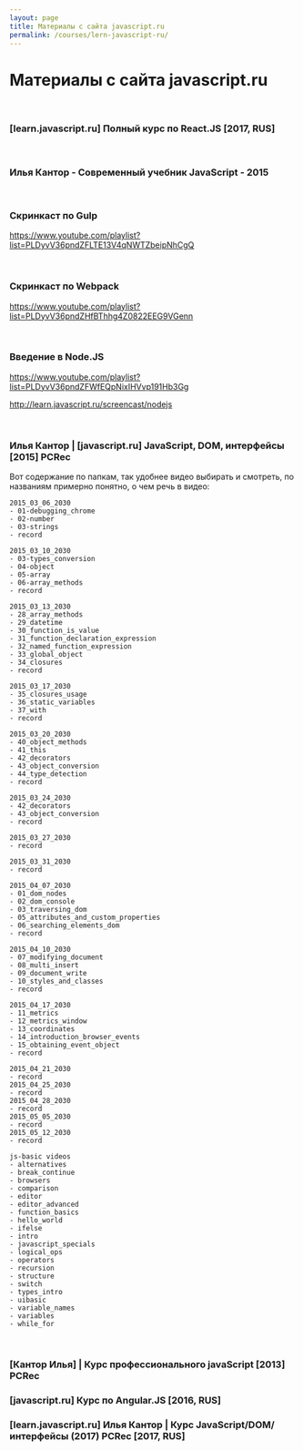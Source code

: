 ```yaml
---
layout: page
title: Материалы с сайта javascript.ru
permalink: /courses/lern-javascript-ru/
---
```



# Материалы с сайта javascript.ru

<br/>

### [learn.javascript.ru] Полный курс по React.JS [2017, RUS]


<br/>

### Илья Кантор - Современный учебник JavaScript - 2015  


<br/>

### Скринкаст по Gulp
https://www.youtube.com/playlist?list=PLDyvV36pndZFLTE13V4qNWTZbeipNhCgQ

<br/>

### Скринкаст по Webpack
https://www.youtube.com/playlist?list=PLDyvV36pndZHfBThhg4Z0822EEG9VGenn


<br/>

### Введение в Node.JS
https://www.youtube.com/playlist?list=PLDyvV36pndZFWfEQpNixIHVvp191Hb3Gg

http://learn.javascript.ru/screencast/nodejs



<br/>

### Илья Кантор | [javascript.ru] JavaScript, DOM, интерфейсы [2015] PCRec  

Вот содержание по папкам, так удобнее видео выбирать и смотреть, по названиям примерно понятно, о чем речь в видео:

    2015_03_06_2030
    - 01-debugging_chrome
    - 02-number
    - 03-strings
    - record

    2015_03_10_2030
    - 03-types_conversion
    - 04-object
    - 05-array
    - 06-array_methods
    - record

    2015_03_13_2030
    - 28_array_methods
    - 29_datetime
    - 30_function_is_value
    - 31_function_declaration_expression
    - 32_named_function_expression
    - 33_global_object
    - 34_closures
    - record

    2015_03_17_2030
    - 35_closures_usage
    - 36_static_variables
    - 37_with
    - record

    2015_03_20_2030
    - 40_object_methods
    - 41_this
    - 42_decorators
    - 43_object_conversion
    - 44_type_detection
    - record

    2015_03_24_2030
    - 42_decorators
    - 43_object_conversion
    - record

    2015_03_27_2030
    - record

    2015_03_31_2030
    - record

    2015_04_07_2030
    - 01_dom_nodes
    - 02_dom_console
    - 03_traversing_dom
    - 05_attributes_and_custom_properties
    - 06_searching_elements_dom
    - record

    2015_04_10_2030
    - 07_modifying_document
    - 08_multi_insert
    - 09_document_write
    - 10_styles_and_classes
    - record

    2015_04_17_2030
    - 11_metrics
    - 12_metrics_window
    - 13_coordinates
    - 14_introduction_browser_events
    - 15_obtaining_event_object
    - record

    2015_04_21_2030
    - record
    2015_04_25_2030
    - record
    2015_04_28_2030
    - record
    2015_05_05_2030
    - record
    2015_05_12_2030
    - record

    js-basic videos
    - alternatives
    - break_continue
    - browsers
    - comparison
    - editor
    - editor_advanced
    - function_basics
    - hello_world
    - ifelse
    - intro
    - javascript_specials
    - logical_ops
    - operators
    - recursion
    - structure
    - switch
    - types_intro
    - uibasic
    - variable_names
    - variables
    - while_for

<br/>

### [Кантор Илья] | Курс профессионального javaScript [2013] PCRec


### [javascript.ru] Курс по Angular.JS [2016, RUS]  

### [learn.javascript.ru] Илья Кантор | Курс JavaScript/DOM/интерфейсы (2017) PCRec [2017, RUS]
